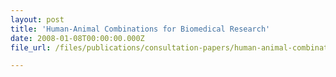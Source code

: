```yaml
---
layout: post
title: 'Human-Animal Combinations for Biomedical Research'
date: 2008-01-08T00:00:00.000Z
file_url: /files/publications/consultation-papers/human-animal-combinations-for-biomedical-research.pdf

---
```


